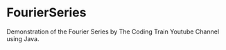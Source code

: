 # FourierSeries
Demonstration of the Fourier Series by The Coding Train Youtube Channel using Java.
